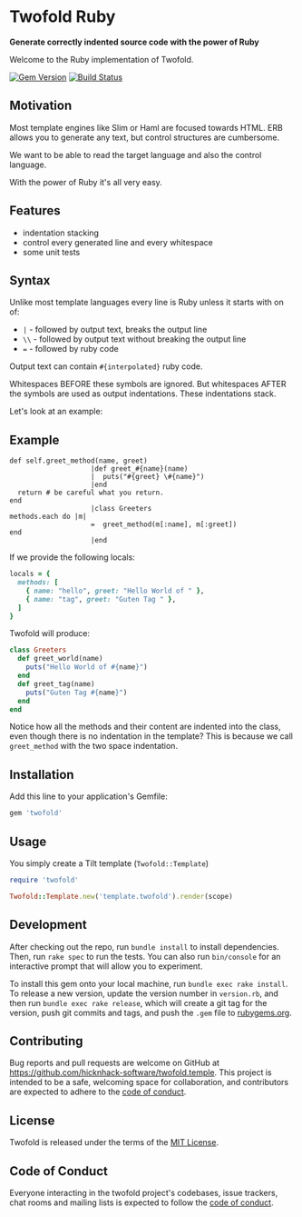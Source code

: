 # Twofold Ruby

**Generate correctly indented source code with the power of Ruby**

Welcome to the Ruby implementation of Twofold.

[![Gem Version](https://img.shields.io/gem/v/twofold.svg)](http://rubygems.org/gems/twofold)
[![Build Status](https://img.shields.io/travis/hicknhack-software/twofold-ruby.svg?branch=master)](http://travis-ci.org/hicknhack-software/twofold-ruby)

## Motivation

Most template engines like Slim or Haml are focused towards HTML.
ERB allows you to generate any text, but control structures are cumbersome.

We want to be able to read the target language and also the control language.

With the power of Ruby it's all very easy.

## Features

* indentation stacking
* control every generated line and every whitespace
* some unit tests

## Syntax

Unlike most template languages every line is Ruby unless it starts with on of:

* `|` - followed by output text, breaks the output line
* `\\` - followed by output text without breaking the output line
* `=` - followed by ruby code

Output text can contain `#{interpolated}` ruby code.

Whitespaces BEFORE these symbols are ignored.
But whitespaces AFTER the symbols are used as output indentations.
These indentations stack.

Let's look at an example:

## Example

```twofold
def self.greet_method(name, greet)
                    |def greet_#{name}(name)
                    |  puts("#{greet} \#{name}")
                    |end
  return # be careful what you return.
end
                    |class Greeters
methods.each do |m|
                    =  greet_method(m[:name], m[:greet])
end
                    |end
```

If we provide the following locals:
```ruby
locals = {
  methods: [
    { name: "hello", greet: "Hello World of " },
    { name: "tag", greet: "Guten Tag " },
  ]
}
```

Twofold will produce:
```ruby
class Greeters
  def greet_world(name)
    puts("Hello World of #{name}")
  end
  def greet_tag(name)
    puts("Guten Tag #{name}")
  end
end
```

Notice how all the methods and their content are indented into the class, even though there is no indentation in the template?
This is because we call `greet_method` with the two space indentation.

## Installation

Add this line to your application's Gemfile:

```ruby
gem 'twofold'
```

## Usage

You simply create a Tilt template (`Twofold::Template`)

```ruby
require 'twofold'

Twofold::Template.new('template.twofold').render(scope)
```

## Development

After checking out the repo, run `bundle install` to install dependencies.
Then, run `rake spec` to run the tests.
You can also run `bin/console` for an interactive prompt that will allow you to experiment.

To install this gem onto your local machine, run `bundle exec rake install`.
To release a new version, update the version number in `version.rb`, and then run `bundle exec rake release`, 
which will create a git tag for the version, push git commits and tags, and push the `.gem` file to [rubygems.org](https://rubygems.org).

## Contributing

Bug reports and pull requests are welcome on GitHub at https://github.com/hicknhack-software/twofold.temple. 
This project is intended to be a safe, welcoming space for collaboration, and contributors are expected to adhere to 
the [code of conduct](https://github.com/hicknhack-software/twofold-ruby/blob/master/CODE_OF_CONDUCT.md).

## License

Twofold is released under the terms of the [MIT License](https://opensource.org/licenses/MIT).

## Code of Conduct

Everyone interacting in the twofold project's codebases, issue trackers, chat rooms and mailing lists 
is expected to follow the [code of conduct](https://github.com/hicknhack-software/twofold-ruby/blob/master/CODE_OF_CONDUCT.md).
